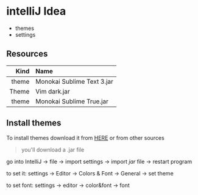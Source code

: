 # intelliJ Idea
- themes
- settings

## Resources

| Kind | Name |
| ---: | :--- |
| theme | Monokai Sublime Text 3.jar |
| Theme | Vim dark.jar |
| theme | Monokai Sublime True.jar |

## Install themes

To install themes download it from
[HERE](http://color-themes.com/)
or from other sources

> you'll download a .jar file

go into IntelliJ -> file -> import settings -> import *jar* file -> restart program

to set it: settings -> Editor -> Colors & Font -> General -> set theme

to set font:  settings -> editor -> color&font -> font
